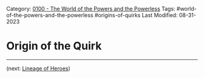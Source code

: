 Category: [0100 - The World of the Powers and the Powerless](0100%20-%20The%20World%20of%20the%20Powers%20and%20the%20Powerless/0100%20-%20The%20World%20of%20the%20Powers%20and%20the%20Powerless.md)
Tags: #world-of-the-powers-and-the-powerless #origins-of-quirks
Last Modified: 08-31-2023

# Origin of the Quirk

****

(next: [Lineage of Heroes](0100%20-%20The%20World%20of%20the%20Powers%20and%20the%20Powerless/Lineage%20of%20Heroes.md))